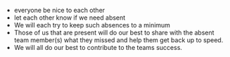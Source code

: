 * everyone be nice to each other
* let each other know if we need absent
* We will each try to keep such absences to a minimum
* Those of us that are present will do our best to share with the absent team member(s) what they missed and help them get back up to speed.
* We will all do our best to contribute to the teams success.
